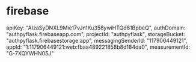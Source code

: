# firebase

apiKey: "AIzaSyDNXL9Mie17vJn1Ku358ywiHTQd61BpbeQ",
  authDomain: "authpyflask.firebaseapp.com",
  projectId: "authpyflask",
  storageBucket: "authpyflask.firebasestorage.app",
  messagingSenderId: "117906449121",
  appId: "1:117906449121:web:fbaa489221858b8d184da0",
  measurementId: "G-7XQYWHN05J"